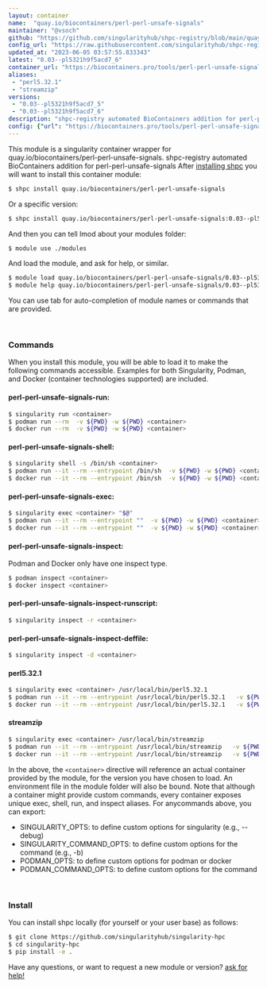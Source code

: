 ```yaml
---
layout: container
name:  "quay.io/biocontainers/perl-perl-unsafe-signals"
maintainer: "@vsoch"
github: "https://github.com/singularityhub/shpc-registry/blob/main/quay.io/biocontainers/perl-perl-unsafe-signals/container.yaml"
config_url: "https://raw.githubusercontent.com/singularityhub/shpc-registry/main/quay.io/biocontainers/perl-perl-unsafe-signals/container.yaml"
updated_at: "2023-06-05 03:57:55.833343"
latest: "0.03--pl5321h9f5acd7_6"
container_url: "https://biocontainers.pro/tools/perl-perl-unsafe-signals"
aliases:
 - "perl5.32.1"
 - "streamzip"
versions:
 - "0.03--pl5321h9f5acd7_5"
 - "0.03--pl5321h9f5acd7_6"
description: "shpc-registry automated BioContainers addition for perl-perl-unsafe-signals"
config: {"url": "https://biocontainers.pro/tools/perl-perl-unsafe-signals", "maintainer": "@vsoch", "description": "shpc-registry automated BioContainers addition for perl-perl-unsafe-signals", "latest": {"0.03--pl5321h9f5acd7_6": "sha256:f812e7261f06b599321ff5ccd690f15b853d01210f76371ad437984b9e221609"}, "tags": {"0.03--pl5321h9f5acd7_5": "sha256:a226af0249430febc7f9def6c31ec331c6b5e0600b4e1fd775cc8b7d2f100596", "0.03--pl5321h9f5acd7_6": "sha256:f812e7261f06b599321ff5ccd690f15b853d01210f76371ad437984b9e221609"}, "docker": "quay.io/biocontainers/perl-perl-unsafe-signals", "aliases": {"perl5.32.1": "/usr/local/bin/perl5.32.1", "streamzip": "/usr/local/bin/streamzip"}}
---
```


This module is a singularity container wrapper for quay.io/biocontainers/perl-perl-unsafe-signals.
shpc-registry automated BioContainers addition for perl-perl-unsafe-signals
After [installing shpc](#install) you will want to install this container module:


```bash
$ shpc install quay.io/biocontainers/perl-perl-unsafe-signals
```

Or a specific version:

```bash
$ shpc install quay.io/biocontainers/perl-perl-unsafe-signals:0.03--pl5321h9f5acd7_6
```

And then you can tell lmod about your modules folder:

```bash
$ module use ./modules
```

And load the module, and ask for help, or similar.

```bash
$ module load quay.io/biocontainers/perl-perl-unsafe-signals/0.03--pl5321h9f5acd7_6
$ module help quay.io/biocontainers/perl-perl-unsafe-signals/0.03--pl5321h9f5acd7_6
```

You can use tab for auto-completion of module names or commands that are provided.

<br>

### Commands

When you install this module, you will be able to load it to make the following commands accessible.
Examples for both Singularity, Podman, and Docker (container technologies supported) are included.

#### perl-perl-unsafe-signals-run:

```bash
$ singularity run <container>
$ podman run --rm  -v ${PWD} -w ${PWD} <container>
$ docker run --rm  -v ${PWD} -w ${PWD} <container>
```

#### perl-perl-unsafe-signals-shell:

```bash
$ singularity shell -s /bin/sh <container>
$ podman run --it --rm --entrypoint /bin/sh  -v ${PWD} -w ${PWD} <container>
$ docker run --it --rm --entrypoint /bin/sh  -v ${PWD} -w ${PWD} <container>
```

#### perl-perl-unsafe-signals-exec:

```bash
$ singularity exec <container> "$@"
$ podman run --it --rm --entrypoint ""  -v ${PWD} -w ${PWD} <container> "$@"
$ docker run --it --rm --entrypoint ""  -v ${PWD} -w ${PWD} <container> "$@"
```

#### perl-perl-unsafe-signals-inspect:

Podman and Docker only have one inspect type.

```bash
$ podman inspect <container>
$ docker inspect <container>
```

#### perl-perl-unsafe-signals-inspect-runscript:

```bash
$ singularity inspect -r <container>
```

#### perl-perl-unsafe-signals-inspect-deffile:

```bash
$ singularity inspect -d <container>
```


#### perl5.32.1

```bash
$ singularity exec <container> /usr/local/bin/perl5.32.1
$ podman run --it --rm --entrypoint /usr/local/bin/perl5.32.1   -v ${PWD} -w ${PWD} <container> -c " $@"
$ docker run --it --rm --entrypoint /usr/local/bin/perl5.32.1   -v ${PWD} -w ${PWD} <container> -c " $@"
```


#### streamzip

```bash
$ singularity exec <container> /usr/local/bin/streamzip
$ podman run --it --rm --entrypoint /usr/local/bin/streamzip   -v ${PWD} -w ${PWD} <container> -c " $@"
$ docker run --it --rm --entrypoint /usr/local/bin/streamzip   -v ${PWD} -w ${PWD} <container> -c " $@"
```



In the above, the `<container>` directive will reference an actual container provided
by the module, for the version you have chosen to load. An environment file in the
module folder will also be bound. Note that although a container
might provide custom commands, every container exposes unique exec, shell, run, and
inspect aliases. For anycommands above, you can export:

 - SINGULARITY_OPTS: to define custom options for singularity (e.g., --debug)
 - SINGULARITY_COMMAND_OPTS: to define custom options for the command (e.g., -b)
 - PODMAN_OPTS: to define custom options for podman or docker
 - PODMAN_COMMAND_OPTS: to define custom options for the command

<br>

### Install

You can install shpc locally (for yourself or your user base) as follows:

```bash
$ git clone https://github.com/singularityhub/singularity-hpc
$ cd singularity-hpc
$ pip install -e .
```

Have any questions, or want to request a new module or version? [ask for help!](https://github.com/singularityhub/singularity-hpc/issues)